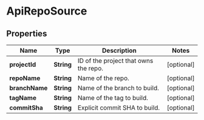 
# ApiRepoSource

## Properties
Name | Type | Description | Notes
------------ | ------------- | ------------- | -------------
**projectId** | **String** | ID of the project that owns the repo. |  [optional]
**repoName** | **String** | Name of the repo. |  [optional]
**branchName** | **String** | Name of the branch to build. |  [optional]
**tagName** | **String** | Name of the tag to build. |  [optional]
**commitSha** | **String** | Explicit commit SHA to build. |  [optional]



